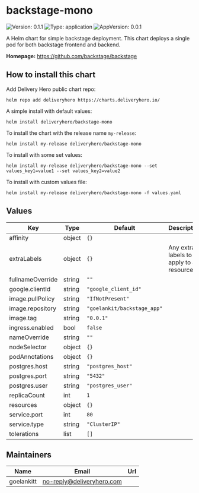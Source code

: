 # backstage-mono

![Version: 0.1.1](https://img.shields.io/badge/Version-0.1.1-informational?style=flat-square) ![Type: application](https://img.shields.io/badge/Type-application-informational?style=flat-square) ![AppVersion: 0.0.1](https://img.shields.io/badge/AppVersion-0.0.1-informational?style=flat-square)

A Helm chart for simple backstage deployment. This chart deploys a single pod for both backstage frontend and backend.

**Homepage:** <https://github.com/backstage/backstage>

## How to install this chart

Add Delivery Hero public chart repo:

```console
helm repo add deliveryhero https://charts.deliveryhero.io/
```

A simple install with default values:

```console
helm install deliveryhero/backstage-mono
```

To install the chart with the release name `my-release`:

```console
helm install my-release deliveryhero/backstage-mono
```

To install with some set values:

```console
helm install my-release deliveryhero/backstage-mono --set values_key1=value1 --set values_key2=value2
```

To install with custom values file:

```console
helm install my-release deliveryhero/backstage-mono -f values.yaml
```

## Values

| Key | Type | Default | Description |
|-----|------|---------|-------------|
| affinity | object | `{}` |  |
| extraLabels | object | `{}` | Any extra labels to apply to all resources |
| fullnameOverride | string | `""` |  |
| google.clientId | string | `"google_client_id"` |  |
| image.pullPolicy | string | `"IfNotPresent"` |  |
| image.repository | string | `"goelankit/backstage_app"` |  |
| image.tag | string | `"0.0.1"` |  |
| ingress.enabled | bool | `false` |  |
| nameOverride | string | `""` |  |
| nodeSelector | object | `{}` |  |
| podAnnotations | object | `{}` |  |
| postgres.host | string | `"postgres_host"` |  |
| postgres.port | string | `"5432"` |  |
| postgres.user | string | `"postgres_user"` |  |
| replicaCount | int | `1` |  |
| resources | object | `{}` |  |
| service.port | int | `80` |  |
| service.type | string | `"ClusterIP"` |  |
| tolerations | list | `[]` |  |

## Maintainers

| Name | Email | Url |
| ---- | ------ | --- |
| goelankitt | <no-reply@deliveryhero.com> |  |
